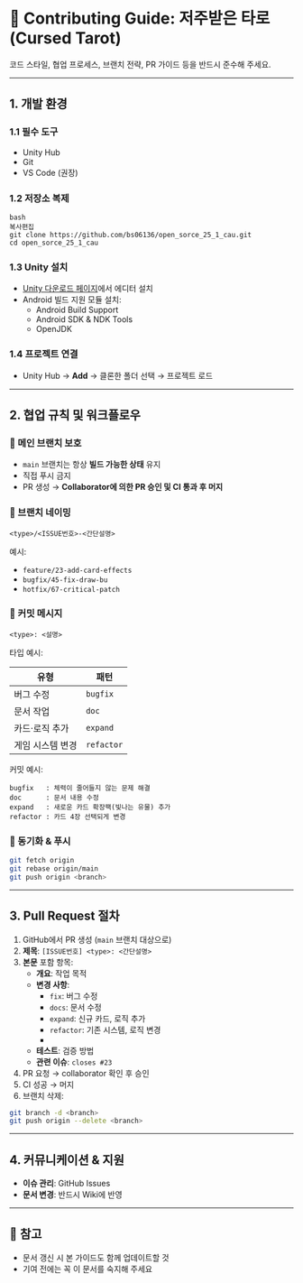 # 💠 Contributing Guide: 저주받은 타로 (Cursed Tarot)

코드 스타일, 협업 프로세스, 브랜치 전략, PR 가이드 등을 반드시 준수해 주세요.

---

## 1. 개발 환경


### 1.1 필수 도구

- Unity Hub
- Git
- VS Code (권장)

### 1.2 저장소 복제

```
bash
복사편집
git clone https://github.com/bs06136/open_sorce_25_1_cau.git
cd open_sorce_25_1_cau

```

### 1.3 Unity 설치

- [Unity 다운로드 페이지](https://unity.com/kr/download)에서 에디터 설치
- Android 빌드 지원 모듈 설치:
    - Android Build Support
    - Android SDK & NDK Tools
    - OpenJDK

### 1.4 프로젝트 연결

- Unity Hub → **Add** → 클론한 폴더 선택 → 프로젝트 로드

---

## 2. 협업 규칙 및 워크플로우

### 🔐 메인 브랜치 보호

- `main` 브랜치는 항상 **빌드 가능한 상태** 유지
- 직접 푸시 금지
- PR 생성 → **Collaborator에 의한 PR 승인 및 CI 통과 후 머지**

### 🌿 브랜치 네이밍

```
<type>/<ISSUE번호>-<간단설명>
```

예시:

- `feature/23-add-card-effects`
- `bugfix/45-fix-draw-bu`
- `hotfix/67-critical-patch`

### 💬 커밋 메시지

```
<type>: <설명>
```

타입 예시:

| **유형** | **패턴** |
| --- | --- |
| 버그 수정 | `bugfix` |
| 문서 작업 | `doc` |
| 카드·로직 추가 | `expand` |
| 게임 시스템 변경 | `refactor` |

커밋 예시:

```
bugfix   : 체력이 줄어들지 않는 문제 해결
doc      : 문서 내용 수정
expand   : 새로운 카드 확장팩(빛나는 유물) 추가
refactor : 카드 4장 선택되게 변경
```

### 🔄 동기화 & 푸시

```bash
git fetch origin
git rebase origin/main
git push origin <branch>
```

---

## 3. Pull Request 절차

1. GitHub에서 PR 생성 (`main` 브랜치 대상으로)
2. **제목**: `[ISSUE번호] <type>: <간단설명>`
3. **본문** 포함 항목:
    - **개요**: 작업 목적
    - **변경 사항**:
        - `fix`: 버그 수정
        - `docs`: 문서 수정
        - `expand`: 신규 카드, 로직 추가
        - `refactor`: 기존 시스템, 로직 변경
        - 
    - **테스트**: 검증 방법
    - **관련 이슈**: `closes #23`
4. PR 요청 → collaborator 확인 후 승인
5. CI 성공 → 머지
6. 브랜치 삭제:

```bash
git branch -d <branch>
git push origin --delete <branch>
```

---


## 4. 커뮤니케이션 & 지원

- **이슈 관리**: GitHub Issues
- **문서 변경**: 반드시 Wiki에 반영

---

## 📌 참고

- 문서 갱신 시 본 가이드도 함께 업데이트할 것
- 기여 전에는 꼭 이 문서를 숙지해 주세요
